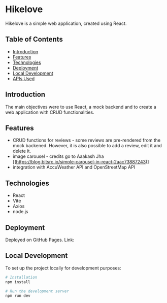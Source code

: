 # Hikelove

Hikelove is a simple web application, created using React.

## Table of Contents

- [Introduction](#introduction)
- [Features](#features)
- [Technologies](#technologies)
- [Deployment](#deployment)
- [Local Development](#local-development)
- [APIs Used](#apis-used)

## Introduction

The main objectives were to use React, a mock backend and to create a web application with CRUD functionalities.

## Features

- CRUD functions for reviews - some reviews are pre-rendered from the mock backened. However, it is also possible to add a review, edit it and delete it.
- image carousel - credits go to Aaakash Jha [(https://blog.bitsrc.io/simple-carousel-in-react-2aac73887243)]
- integration with AccuWeather API and OpenStreetMap API

## Technologies

- React
- Vite
- Axios
- node.js

## Deployment

Deployed on GitHub Pages.
Link: 

## Local Development

To set up the project locally for development purposes:

```bash
# Installation
npm install

# Run the development server
npm run dev